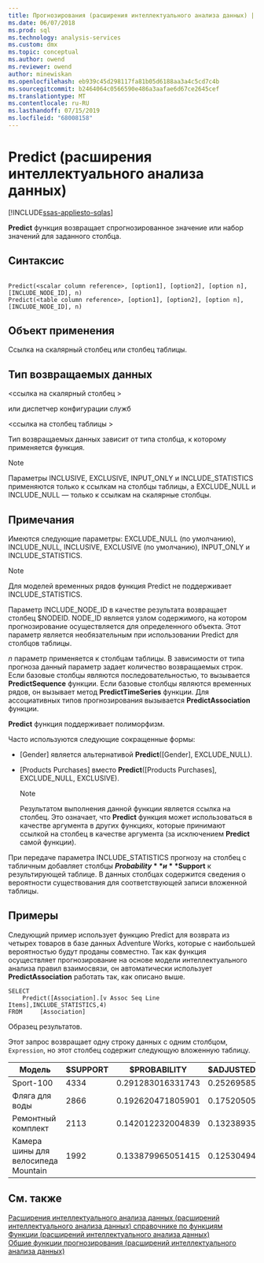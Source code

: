 ```yaml
---
title: Прогнозирования (расширения интеллектуального анализа данных) | Документация Майкрософт
ms.date: 06/07/2018
ms.prod: sql
ms.technology: analysis-services
ms.custom: dmx
ms.topic: conceptual
ms.author: owend
ms.reviewer: owend
author: minewiskan
ms.openlocfilehash: eb939c45d298117fa81b05d6188aa3a4c5cd7c4b
ms.sourcegitcommit: b2464064c0566590e486a3aafae6d67ce2645cef
ms.translationtype: MT
ms.contentlocale: ru-RU
ms.lasthandoff: 07/15/2019
ms.locfileid: "68008158"
---
```

# <a name="predict-dmx"></a>Predict (расширения интеллектуального анализа данных)
[!INCLUDE[ssas-appliesto-sqlas](../includes/ssas-appliesto-sqlas.md)]

  **Predict** функция возвращает спрогнозированное значение или набор значений для заданного столбца.  
  
## <a name="syntax"></a>Синтаксис  
  
```  
  
Predict(<scalar column reference>, [option1], [option2], [option n], [INCLUDE_NODE_ID], n)  
Predict(<table column reference>, [option1], [option2], [option n], [INCLUDE_NODE_ID], n)  
```  
  
## <a name="applies-to"></a>Объект применения  
 Ссылка на скалярный столбец или столбец таблицы.  
  
## <a name="return-type"></a>Тип возвращаемых данных  
 \<ссылка на скалярный столбец >  
  
 или диспетчер конфигурации служб  
  
 \<ссылка на столбец таблицы >  
  
 Тип возвращаемых данных зависит от типа столбца, к которому применяется функция.  
  
> [!NOTE]  
>  Параметры INCLUSIVE, EXCLUSIVE, INPUT_ONLY и INCLUDE_STATISTICS применяются только к ссылкам на столбцы таблицы, а EXCLUDE_NULL и INCLUDE_NULL — только к ссылкам на скалярные столбцы.  
  
## <a name="remarks"></a>Примечания  
 Имеются следующие параметры: EXCLUDE_NULL (по умолчанию), INCLUDE_NULL, INCLUSIVE, EXCLUSIVE (по умолчанию), INPUT_ONLY и INCLUDE_STATISTICS.  
  
> [!NOTE]  
>  Для моделей временных рядов функция Predict не поддерживает INCLUDE_STATISTICS.  
  
 Параметр INCLUDE_NODE_ID в качестве результата возвращает столбец $NODEID. NODE_ID является узлом содержимого, на котором прогнозирование осуществляется для определенного объекта. Этот параметр является необязательным при использовании Predict для столбцов таблицы.  
  
 *n* параметр применяется к столбцам таблицы. В зависимости от типа прогноза данный параметр задает количество возвращаемых строк. Если базовые столбцы являются последовательностью, то вызывается **PredictSequence** функции. Если базовые столбцы являются временных рядов, он вызывает метод **PredictTimeSeries** функции. Для ассоциативных типов прогнозирования вызывается **PredictAssociation** функции.  
  
 **Predict** функция поддерживает полиморфизм.  
  
 Часто используются следующие сокращенные формы:  
  
-   [Gender] является альтернативой **Predict**([Gender], EXCLUDE_NULL).  
  
-   [Products Purchases] вместо **Predict**([Products Purchases], EXCLUDE_NULL, EXCLUSIVE).  
  
    > [!NOTE]  
    >  Результатом выполнения данной функции является ссылка на столбец. Это означает, что **Predict** функция может использоваться в качестве аргумента в других функциях, которые принимают ссылкой на столбец в качестве аргумента (за исключением **Predict** самой функции).  
  
 При передаче параметра INCLUDE_STATISTICS прогнозу на столбец с табличным добавляет столбцы **$Probability** и **$Support** к результирующей таблице. В данных столбцах содержится сведения о вероятности существования для соответствующей записи вложенной таблицы.  
  
## <a name="examples"></a>Примеры  
 Следующий пример использует функцию Predict для возврата из четырех товаров в базе данных Adventure Works, которые с наибольшей вероятностью будут проданы совместно. Так как функция осуществляет прогнозирование на основе модели интеллектуального анализа правил взаимосвязи, он автоматически использует **PredictAssociation** работать так, как описано выше.  
  
```  
SELECT  
    Predict([Association].[v Assoc Seq Line Items],INCLUDE_STATISTICS,4)  
FROM     [Association]  
```  
  
 Образец результатов.  
  
 Этот запрос возвращает одну строку данных с одним столбцом, `Expression`, но этот столбец содержит следующую вложенную таблицу.  
  
|Модель|$SUPPORT|$PROBABILITY|$ADJUSTEDPROBABILITY|  
|-----------|--------------|------------------|--------------------------|  
|Sport-100|4334|0.291283016331743|0.252695851192499|  
|Фляга для воды|2866|0.192620471805901|0.175205052318795|  
|Ремонтный комплект|2113|0.142012232004839|0.132389356196586|  
|Камера шины для велосипеда Mountain|1992|0.133879965051415|0.125304947722259|  
  
## <a name="see-also"></a>См. также  
 [Расширения интеллектуального анализа данных &#40;расширений интеллектуального анализа данных&#41; справочнике по функциям](../dmx/data-mining-extensions-dmx-function-reference.md)   
 [Функции &#40;расширений интеллектуального анализа данных&#41;](../dmx/functions-dmx.md)   
 [Общие функции прогнозирования &#40;расширений интеллектуального анализа данных&#41;](../dmx/general-prediction-functions-dmx.md)  
  
  
